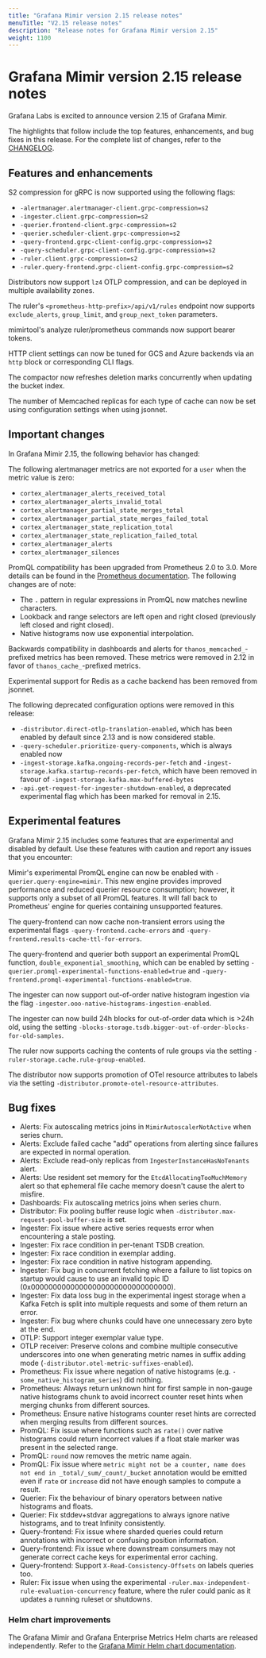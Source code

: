 ```yaml
---
title: "Grafana Mimir version 2.15 release notes"
menuTitle: "V2.15 release notes"
description: "Release notes for Grafana Mimir version 2.15"
weight: 1100
---
```


# Grafana Mimir version 2.15 release notes

<!-- vale Grafana.GoogleWill = NO -->
<!-- vale Grafana.Timeless = NO -->
<!-- Release notes are often future focused -->

Grafana Labs is excited to announce version 2.15 of Grafana Mimir.

The highlights that follow include the top features, enhancements, and bug fixes in this release.
For the complete list of changes, refer to the [CHANGELOG](https://github.com/grafana/mimir/blob/main/CHANGELOG.md).

## Features and enhancements

S2 compression for gRPC is now supported using the following flags:

- `-alertmanager.alertmanager-client.grpc-compression=s2`
- `-ingester.client.grpc-compression=s2`
- `-querier.frontend-client.grpc-compression=s2`
- `-querier.scheduler-client.grpc-compression=s2`
- `-query-frontend.grpc-client-config.grpc-compression=s2`
- `-query-scheduler.grpc-client-config.grpc-compression=s2`
- `-ruler.client.grpc-compression=s2`
- `-ruler.query-frontend.grpc-client-config.grpc-compression=s2`

Distributors now support `lz4` OTLP compression, and can be deployed in multiple availability zones.

The ruler's `<prometheus-http-prefix>/api/v1/rules` endpoint now supports `exclude_alerts`, `group_limit`, and `group_next_token` parameters.

mimirtool's analyze ruler/prometheus commands now support bearer tokens.

HTTP client settings can now be tuned for GCS and Azure backends via an `http` block or corresponding CLI flags.

The compactor now refreshes deletion marks concurrently when updating the bucket index.

The number of Memcached replicas for each type of cache can now be set using configuration settings when using jsonnet.

## Important changes

In Grafana Mimir 2.15, the following behavior has changed:

The following alertmanager metrics are not exported for a `user` when the metric value is zero:

- `cortex_alertmanager_alerts_received_total`
- `cortex_alertmanager_alerts_invalid_total`
- `cortex_alertmanager_partial_state_merges_total`
- `cortex_alertmanager_partial_state_merges_failed_total`
- `cortex_alertmanager_state_replication_total`
- `cortex_alertmanager_state_replication_failed_total`
- `cortex_alertmanager_alerts`
- `cortex_alertmanager_silences`

PromQL compatibility has been upgraded from Prometheus 2.0 to 3.0. More details can be found in the [Prometheus documentation](https://prometheus.io/docs/prometheus/3.0/migration/#promql). The following changes are of note:

- The `.` pattern in regular expressions in PromQL now matches newline characters.
- Lookback and range selectors are left open and right closed (previously left closed and right closed).
- Native histograms now use exponential interpolation.

Backwards compatibility in dashboards and alerts for `thanos_memcached_`-prefixed metrics has been removed. These metrics were removed in 2.12 in favor of `thanos_cache_`-prefixed metrics.

Experimental support for Redis as a cache backend has been removed from jsonnet.

The following deprecated configuration options were removed in this release:

- `-distributor.direct-otlp-translation-enabled`, which has been enabled by default since 2.13 and is now considered stable.
- `-query-scheduler.prioritize-query-components`, which is always enabled now
- `-ingest-storage.kafka.ongoing-records-per-fetch` and `-ingest-storage.kafka.startup-records-per-fetch`, which have been removed in favour of `-ingest-storage.kafka.max-buffered-bytes`
- `-api.get-request-for-ingester-shutdown-enabled`, a deprecated experimental flag which has been marked for removal in 2.15.

## Experimental features

Grafana Mimir 2.15 includes some features that are experimental and disabled by default.
Use these features with caution and report any issues that you encounter:

Mimir's experimental PromQL engine can now be enabled with `-querier.query-engine=mimir`. This new engine provides improved performance and reduced querier resource consumption; however, it supports only a subset of all PromQL features. It will fall back to Prometheus' engine for queries containing unsupported features.

The query-frontend can now cache non-transient errors using the experimental flags `-query-frontend.cache-errors` and `-query-frontend.results-cache-ttl-for-errors`.

The query-frontend and querier both support an experimental PromQL function, `double_exponential_smoothing`, which can be enabled by setting `-querier.promql-experimental-functions-enabled=true` and `-query-frontend.promql-experimental-functions-enabled=true`.

The ingester can now support out-of-order native histogram ingestion via the flag `-ingester.ooo-native-histograms-ingestion-enabled`.

The ingester can now build 24h blocks for out-of-order data which is >24h old, using the setting `-blocks-storage.tsdb.bigger-out-of-order-blocks-for-old-samples`.

The ruler now supports caching the contents of rule groups via the setting `-ruler-storage.cache.rule-group-enabled`.

The distributor now supports promotion of OTel resource attributes to labels via the setting `-distributor.promote-otel-resource-attributes`.

## Bug fixes

- Alerts: Fix autoscaling metrics joins in `MimirAutoscalerNotActive` when series churn.
- Alerts: Exclude failed cache "add" operations from alerting since failures are expected in normal operation.
- Alerts: Exclude read-only replicas from `IngesterInstanceHasNoTenants` alert.
- Alerts: Use resident set memory for the `EtcdAllocatingTooMuchMemory` alert so that ephemeral file cache memory doesn't cause the alert to misfire.
- Dashboards: Fix autoscaling metrics joins when series churn.
- Distributor: Fix pooling buffer reuse logic when `-distributor.max-request-pool-buffer-size` is set.
- Ingester: Fix issue where active series requests error when encountering a stale posting.
- Ingester: Fix race condition in per-tenant TSDB creation.
- Ingester: Fix race condition in exemplar adding.
- Ingester: Fix race condition in native histogram appending.
- Ingester: Fix bug in concurrent fetching where a failure to list topics on startup would cause to use an invalid topic ID (0x00000000000000000000000000000000).
- Ingester: Fix data loss bug in the experimental ingest storage when a Kafka Fetch is split into multiple requests and some of them return an error.
- Ingester: Fix bug where chunks could have one unnecessary zero byte at the end.
- OTLP: Support integer exemplar value type.
- OTLP receiver: Preserve colons and combine multiple consecutive underscores into one when generating metric names in suffix adding mode (`-distributor.otel-metric-suffixes-enabled`).
- Prometheus: Fix issue where negation of native histograms (e.g. `-some_native_histogram_series`) did nothing.
- Prometheus: Always return unknown hint for first sample in non-gauge native histograms chunk to avoid incorrect counter reset hints when merging chunks from different sources.
- Prometheus: Ensure native histograms counter reset hints are corrected when merging results from different sources.
- PromQL: Fix issue where functions such as `rate()` over native histograms could return incorrect values if a float stale marker was present in the selected range.
- PromQL: `round` now removes the metric name again.
- PromQL: Fix issue where `metric might not be a counter, name does not end in _total/_sum/_count/_bucket` annotation would be emitted even if `rate` or `increase` did not have enough samples to compute a result.
- Querier: Fix the behaviour of binary operators between native histograms and floats.
- Querier: Fix stddev+stdvar aggregations to always ignore native histograms, and to treat Infinity consistently.
- Query-frontend: Fix issue where sharded queries could return annotations with incorrect or confusing position information.
- Query-frontend: Fix issue where downstream consumers may not generate correct cache keys for experimental error caching.
- Query-frontend: Support `X-Read-Consistency-Offsets` on labels queries too.
- Ruler: Fix issue when using the experimental `-ruler.max-independent-rule-evaluation-concurrency` feature, where the ruler could panic as it updates a running ruleset or shutdowns.

### Helm chart improvements

The Grafana Mimir and Grafana Enterprise Metrics Helm charts are released independently.
Refer to the [Grafana Mimir Helm chart documentation](/docs/helm-charts/mimir-distributed/latest/).
